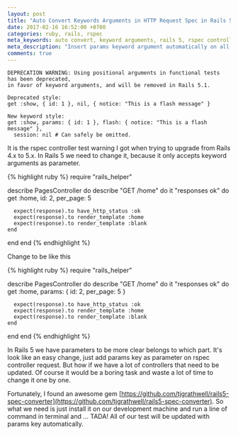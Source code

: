 ```yaml
---
layout: post
title: "Auto Convert Keywords Arguments in HTTP Request Spec in Rails 5"
date: 2017-02-16 16:52:00 +0700
categories: ruby, rails, rspec
meta_keywords: auto convert, keyword arguments, rails 5, rspec controller test
meta_description: "Insert params keyword argument automatically on all spec and test in Rails 5."
comments: true
---
```


```
DEPRECATION WARNING: Using positional arguments in functional tests has been deprecated,
in favor of keyword arguments, and will be removed in Rails 5.1.

Deprecated style:
get :show, { id: 1 }, nil, { notice: "This is a flash message" }

New keyword style:
get :show, params: { id: 1 }, flash: { notice: "This is a flash message" },
  session: nil # Can safely be omitted.
```

It is the rspec controller test warning I got when trying to upgrade from Rails 4.x to 5.x. In Rails 5 we need to change it, because it only accepts keyword arguments as parameter. 

{% highlight ruby %}
require "rails_helper"

describe PagesController do
  describe "GET /home" do
    it "responses ok" do
      get :home, id: 2, per_page: 5

      expect(response).to have_http_status :ok
      expect(response).to render_template :home
      expect(response).to render_template :blank
    end
  end
end
{% endhighlight %}

Change to be like this

{% highlight ruby %}
require "rails_helper"

describe PagesController do
  describe "GET /home" do
    it "responses ok" do
      get :home, params: { id: 2, per_page: 5 }

      expect(response).to have_http_status :ok
      expect(response).to render_template :home
      expect(response).to render_template :blank
    end
  end
end
{% endhighlight %}

In Rails 5 we have parameters to be more clear belongs to which part.
It's look like an easy change, just add params key as parameter on rspec controller request. But how if we have a lot of controllers that need to be updated. Of course it would be a boring task and waste a lot of time to change it one by one.

Fortunately, I found an awesome gem [https://github.com/tjgrathwell/rails5-spec-converter](https://github.com/tjgrathwell/rails5-spec-converter). So what we need is just install it on our development machine and run a line of command in terminal and ... TADA! All of our test will be updated with params key automatically.